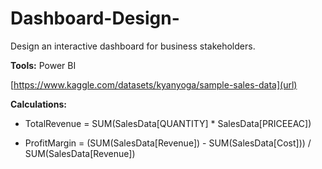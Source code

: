 # Dashboard-Design-
Design an interactive dashboard for business stakeholders.

**Tools:** Power BI

[https://www.kaggle.com/datasets/kyanyoga/sample-sales-data](url)

**Calculations:**

* TotalRevenue = SUM(SalesData[QUANTITY] * SalesData[PRICEEAC])

* ProfitMargin = (SUM(SalesData[Revenue]) - SUM(SalesData[Cost])) / SUM(SalesData[Revenue])

